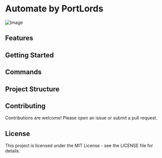 # Automate by PortLords

![Image](https://i.imgur.com/ft6az2A.png)

## Features

## Getting Started

## Commands

## Project Structure

## Contributing

Contributions are welcome! Please open an issue or submit a pull request.

## License

This project is licensed under the MIT License - see the LICENSE file for details.
